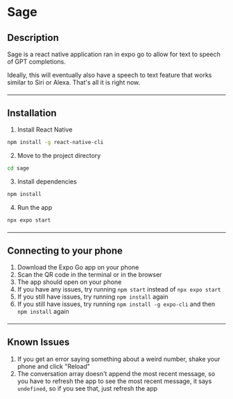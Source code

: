 # Sage

## Description

Sage is a react native application ran in expo go to allow for text to speech of GPT completions.

Ideally, this will eventually also have a speech to text feature that works similar to Siri or Alexa.
That's all it is right now.
##### <hr />

## Installation

1. Install React Native

```bash
npm install -g react-native-cli
```

2. Move to the project directory

```bash
cd sage
```

3. Install dependencies

```bash
npm install
```

4. Run the app

```bash
npx expo start
```

##### <hr />

## Connecting to your phone

1. Download the Expo Go app on your phone
2. Scan the QR code in the terminal or in the browser
3. The app should open on your phone
4. If you have any issues, try running `npm start` instead of `npx expo start`
5. If you still have issues, try running `npm install` again
6. If you still have issues, try running `npm install -g expo-cli` and then `npm install` again

##### <hr />

## Known Issues
1. If you get an error saying something about a weird number, shake your phone and click "Reload"
2. The conversation array doesn't append the most recent message, so you have to refresh the app to see the most recent message, it says `undefined`, so if you see that, just refresh the app